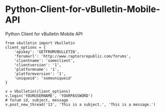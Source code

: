 Python-Client-for-vBulletin-Mobile-API
======================================

Python Client for vBulletin Mobile API

	from vbulletin import Vbulletin
	client_options = {
	    'apikey': 'GETFROMVBULLETIN',
	    'forumurl': 'http://www.raptorsrepublic.com/forums',
	    'clientname': 'someclient',
	    'clientversion': '1',
	    'platformname': '1',
	    'platformversion': '1',
	    'uniqueid': 'someuniqueid'
	}

	v = Vbulletin(client_options)
	v.login('YOURUSERNAME', 'YOURPASSWORD')
	# forum id, subject, message
	v.post_new_thread('13', 'This is a subject.', 'This is a message.')
